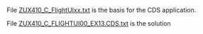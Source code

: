 File [ZUX410_C_FlightUIxx.txt](ZUX410_C_FlightUIxx.txt) is the basis for the CDS application.

File [ZUX410_C_FLIGHTUI00_EX13.CDS.txt](ZUX410_C_FLIGHTUI00_EX13.CDS.txt) is the solution